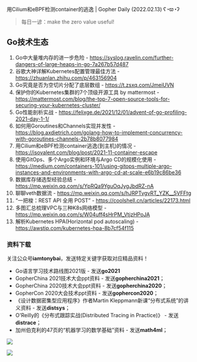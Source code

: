 用Cilium和eBPF检测container的逃逸 | Gopher Daily (2022.02.13) ʕ◔ϖ◔ʔ

>每日一谚：make the zero value useful!

## Go技术生态

1. Go中大量堆内存的进一步危险 - https://syslog.ravelin.com/further-dangers-of-large-heaps-in-go-7a267b57d487
2. 谷歌大神详解Kubernetes配置管理最佳方法 - https://zhuanlan.zhihu.com/p/463156904
3. Go究竟是否为空切片分配了底层数组 - https://t.zsxq.com/JmeiUVN
4. 保护你的Kubernetes集群的7个顶级开源工具 by mattermost - https://mattermost.com/blog/the-top-7-open-source-tools-for-securing-your-kubernetes-cluster/
5. Go性能剖析实战 - https://felixge.de/2021/12/01/advent-of-go-profiling-2021-day-1-1/
6. 如何用Goroutines和Channels实现并发性 - https://blog.axdietrich.com/golang-how-to-implement-concurrency-with-goroutines-channels-2b78b8077984
7. 用Cilium和eBPF检测container逃逸(到主机)的情况 - https://isovalent.com/blog/post/2021-11-container-escape
8. 使用GitOps、多个Argo实例和环境与Argo CD的规模化使用 - https://medium.com/containers-101/using-gitops-multiple-argo-instances-and-environments-with-argo-cd-at-scale-e6b19c86be36
9. 数据库存储选型经验总结 - https://mp.weixin.qq.com/s/YpRQa9YguOqJygJbdRZ-nA
10. 聊聊veth数据流 - https://mp.weixin.qq.com/s/hJRPTvgvRT_YZK__5VFFtg
11. “一把梭：REST API 全用 POST” - https://coolshell.cn/articles/22173.html
12. 多图汇总梳理VPC与三种K8s网络模型 - https://mp.weixin.qq.com/s/W04uff4sHrPM_VtjzHPoJA
13. 解析Kubernetes HPA(Horizontal pod autoscaling) - https://awstip.com/kubernetes-hpa-8b7cf54f115

### 资料下载

关注公众号**iamtonybai**，发送特定关键字获取对应精品资料！

* Go语言学习技术路线图2021版 - 发送**go2021**
* GopherChina 2021技术大会ppt资料 - 发送**gopherchina2021**；
* GopherChina 2020技术大会ppt资料 - 发送**gopherchina2020**；
* GopherCon 2020大会技术ppt资料 - 发送**gophercon2020**；
* 《设计数据密集型应用程序》作者Martin Kleppmann新课“分布式系统”的讲义资料 - 发送**distsys**；
* O'Reilly的《分布式跟踪实战(Distributed Tracing in Practice)》 - 发送**distrace**；
* 加州伯克利的47页的“机器学习的数学基础”资料 - 发送**math4ml**；

![](https://mmbiz.qpic.cn/mmbiz_png/cH6WzfQ94mb54jsFJZ3Knmz8obUsf3PBShthmdSw5E01TcYmUReGkj0BWpxHak1HlnlzHvLmKax53YSGr7aNlA/0?wx_fmt=png)

![](https://mmbiz.qpic.cn/mmbiz_png/cH6WzfQ94mb54jsFJZ3Knmz8obUsf3PBrSoqeMvoWCticN2cpU64fJ0FYQdXJhP7ia7WRh8628uOAsQYeE2NibRRw/0?wx_fmt=png)

